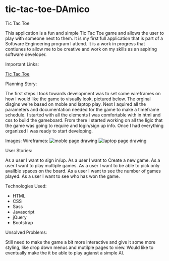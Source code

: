 # tic-tac-toe-DAmico
Tic Tac Toe

This application is a fun and simple Tic Tac Toe game and allows the user to play with someone next to them. It is my first full application that is part of a Software Engineering program I attend. It is a work in progress that contiunes to allow me to be creative and work on my skills as an aspiring software developer.

Important Links:

  <a href="https://louisdamico.github.io/tic-tac-toe-DAmico/" rel="nofollow">Tic Tac Toe</a>

Planning Story:

The first steps I took towards development was to set some wireframes on how I would like the game to visually look, pictured below. The orginal disgins we're based on moble and laptop play. Next I aquired all the parameters and documentation needed for the game to make a timeframe schedule.  I started with all the elements I was comfortable with in html and css to build the gameboard.  From there I started working on all the ligic that the game was going to require and login/sign up info. Once I had everything organized I was ready to start developing.

Images:
  Wireframes:
  <img src="https://i.imgur.com/VjcQEYb.jpg" alt="moble page drawing">
  <img src="https://i.imgur.com/73tgtOA.jpg" alt="laptop page drawing">

User Stories:

  As a user I want to sign in/up.
  As a user I want to Create a new game.
  As a user I want to play multiple games.
  As a user I want to be able to pick only availble spaces on the board.
  As a user I want to see the number of games played.
  As a user I want to see who has won the game.

Technologies Used:


  * HTML
  * CSS
  * Sass
  * Javascript
  * jQuery
  * Bootstrap

Unsolved Problems:

Still need to make the game a bit more interactive and give it some more styling, like drop down menus and mutilple pages to view.
Would like to eventually make the it be able to play agianst a simple AI.
